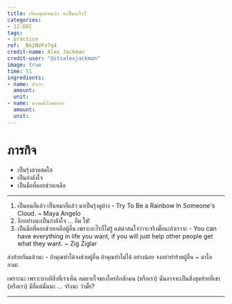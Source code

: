 ```yaml
---
title: เกือบสุดท้ายแล้ว จะเป็นอะไร?
categories:
- 12:DEC
tags:
- practice
ref: _Bk2NVFx7q4
credit-name: Alex Jackman
credit-user: "@itsalexjackman"
image: true
time: 51
ingredients:
- name: ตัวเรา
  amount:
  unit:
- name: ความตั้งใจของเรา
  amount:
  unit:
---
```


# ภารกิจ
 - เป็นรุ้งสวยสดใส
 - เป็นกำลังใจ
 - เป็นมือที่คอยช่วยเหลือ
---

1. เป็นคนก็แล้ว เป็นหมาก็แล้ว มาเป็นรุ้งดูบ้าง - Try To Be a Rainbow In Someone's Cloud. ~ Maya Angelo
2. อีกอย่างนะเป็นกำลังใจ ... อืม ใช่!
3. เป็นมือที่คอยช่วยเหลือผู้อื่น เพราะอะไรก็ไม่รู้ แต่น่าสนใจว่าจะจริงมั๊ยนะถ้าเราจะ - You can have everything in life you want, if you will just help other people get what they want. ~ Zig Ziglar

ส่งท้ายกันแล้วนะ - ถ้าคุณทำได้จงช่วยผู้อื่น ถ้าคุณทำไม่ได้ อย่างน้อย จงอย่าทำร้ายผู้อื่น ~ ดาไล ลามะ

เพราะนะ เพราะบางทีสิ่งที่เราเห็น ลมหายใจของใครอีกสักคน (หรือเรา) นั่นอาจจะเป็นสิ่งสุดท้ายที่เขา (หรือเรา) มีก็แค่นั้นนะ ... จริงนะ ว่ามั๊ย?

---
